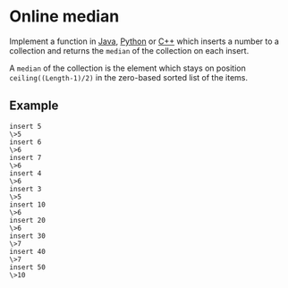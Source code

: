 # Online median

Implement a function in [Java](Median.java), [Python](median.py)
or [C++](median.cpp) which inserts a number to a collection and
returns the `median` of the collection on each insert.

A `median` of the collection is the element which stays on position
`ceiling((Length-1)/2)` in the zero-based sorted list of the items.

## Example

```
insert 5
\>5
insert 6
\>6
insert 7
\>6
insert 4
\>6
insert 3
\>5
insert 10
\>6
insert 20
\>6
insert 30
\>7
insert 40
\>7
insert 50
\>10
```
